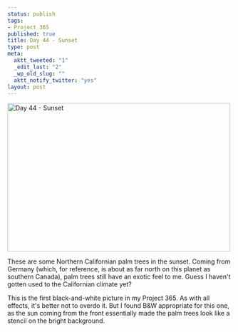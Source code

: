 ```yaml
--- 
status: publish
tags: 
- Project 365
published: true
title: Day 44 - Sunset
type: post
meta: 
  aktt_tweeted: "1"
  _edit_last: "2"
  _wp_old_slug: ""
  aktt_notify_twitter: "yes"
layout: post
---
```

<a href="http://www.flickr.com/photos/freeed/5443411251/" title="Day 44 - Sunset by Fred​, on Flickr"><img src="http://farm6.static.flickr.com/5299/5443411251_b6fa0d65b4.jpg" width="500" height="333" alt="Day 44 - Sunset" /></a>

These are some Northern Californian palm trees in the sunset. Coming from Germany (which, for reference, is about as far north on this planet as southern Canada), palm trees still have an exotic feel to me. Guess I haven't gotten used to the Californian climate yet?

This is the first black-and-white picture in my Project 365. As with all effects, it's better not to overdo it. But I found B&W appropriate for this one, as the sun coming from the front essentially made the palm trees look like a stencil on the bright background.
